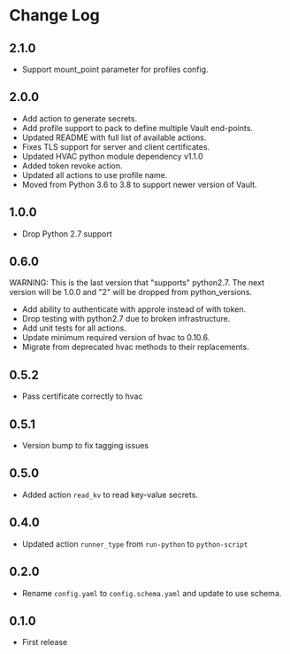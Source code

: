 # Change Log

## 2.1.0

- Support mount_point parameter for profiles config.

## 2.0.0

- Add action to generate secrets.
- Add profile support to pack to define multiple Vault end-points.
- Updated README with full list of available actions.
- Fixes TLS support for server and client certificates.
- Updated HVAC python module dependency v1.1.0
- Added token revoke action.
- Updated all actions to use profile name.
- Moved from Python 3.6 to 3.8 to support newer version of Vault.

## 1.0.0

- Drop Python 2.7 support

## 0.6.0

WARNING: This is the last version that "supports" python2.7.
The next version will be 1.0.0 and "2" will be dropped from python_versions.

- Add ability to authenticate with approle instead of with token.
- Drop testing with python2.7 due to broken infrastructure.
- Add unit tests for all actions.
- Update minimum required version of hvac to 0.10.6.
- Migrate from deprecated hvac methods to their replacements.

## 0.5.2

- Pass certificate correctly to hvac

## 0.5.1

- Version bump to fix tagging issues

## 0.5.0

- Added action `read_kv` to read key-value secrets.

## 0.4.0

- Updated action `runner_type` from `run-python` to `python-script`

## 0.2.0

- Rename `config.yaml` to `config.schema.yaml` and update to use schema.

## 0.1.0

- First release
